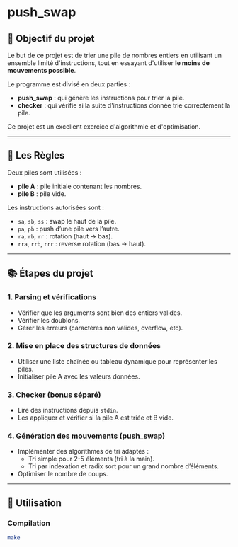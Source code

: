 # push_swap

## 🧠 Objectif du projet

Le but de ce projet est de trier une pile de nombres entiers en utilisant un ensemble limité d'instructions, tout en essayant d'utiliser **le moins de mouvements possible**.

Le programme est divisé en deux parties :
- **push_swap** : qui génère les instructions pour trier la pile.
- **checker** : qui vérifie si la suite d'instructions donnée trie correctement la pile.

Ce projet est un excellent exercice d'algorithmie et d'optimisation.

---

## 🧩 Les Règles

Deux piles sont utilisées :
- **pile A** : pile initiale contenant les nombres.
- **pile B** : pile vide.

Les instructions autorisées sont :
- `sa`, `sb`, `ss` : swap le haut de la pile.
- `pa`, `pb` : push d’une pile vers l’autre.
- `ra`, `rb`, `rr` : rotation (haut → bas).
- `rra`, `rrb`, `rrr` : reverse rotation (bas → haut).

---

## 📚 Étapes du projet

### 1. **Parsing et vérifications**
- Vérifier que les arguments sont bien des entiers valides.
- Vérifier les doublons.
- Gérer les erreurs (caractères non valides, overflow, etc).

### 2. **Mise en place des structures de données**
- Utiliser une liste chaînée ou tableau dynamique pour représenter les piles.
- Initialiser pile A avec les valeurs données.

### 3. **Checker (bonus séparé)**
- Lire des instructions depuis `stdin`.
- Les appliquer et vérifier si la pile A est triée et B vide.

### 4. **Génération des mouvements (push_swap)**
- Implémenter des algorithmes de tri adaptés :
  - Tri simple pour 2-5 éléments (tri à la main).
  - Tri par indexation et radix sort pour un grand nombre d’éléments.
- Optimiser le nombre de coups.

---

## 🚀 Utilisation

### Compilation
```bash
make
